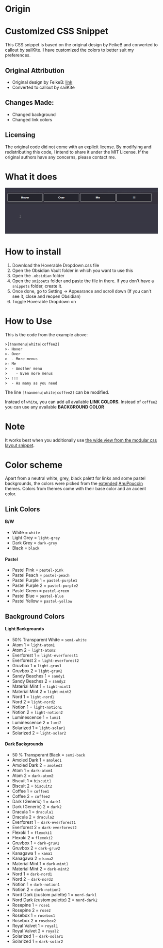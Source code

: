 # Origin
# Customized CSS Snippet

This CSS snippet is based on the original design by FeikeB and converted to callout by sailKite. I have customized the colors to better suit my preferences.

## Original Attribution
- Original design by FeikeB: [link](https://forum.obsidian.md/t/want-a-multi-level-dropdown-menu-inside-your-notes-you-can-i-built-one/40501)
- Converted to callout by sailKite

## Changes Made:
- Changed background
- Changed link colors

## Licensing
The original code did not come with an explicit license. By modifying and redistributing this code, I intend to share it under the MIT License. If the original authors have any concerns, please contact me.

# What it does
![](/example.gif)

# How to install 
1. Download the Hoverable Dropdown.css file 
2. Open the Obsidian Vault folder in which you want to use this
3. Open the `.obsidian` folder 
4. Open the `snippets` folder and paste the file in there. If you don't have a `snippets` folder, create it. 
6. Once done, go to Setting -> Appearance and scroll down (If you can't see it, close and reopen Obsidian)
7. Toggle Hoverable Dropdown on 

# How to Use 
This is the code from the example above: 
```
>[!navmenu|white|coffee2]
>- Hover
>- Over 
>  - More menus
>- Me
>  - Another menu
>    - Even more menus
>- !!!
>  - As many as you need
```

The line `[!navmenu|white|coffee2]` can be modified.

Instead of `white`, you can add all available **LINK COLORS**. 
Instead of `coffee2` you can use any available **BACKGROUND COLOR**

# Note 
It works best when you additionally use [the wide view from the modular css layout snippet](https://github.com/efemkay/obsidian-modular-css-layout?tab=readme-ov-file#wide-views).

# Color scheme 
Apart from a neutral white, grey, black palett for links and some pastel backgrounds, the colors were picked from the [extended](https://github.com/mgmeyers/obsidian-style-settings) [AnuPpuccin](https://github.com/AnubisNekhet/AnuPpuccin) themes. Colors from themes come with their base color and an accent color. 

## Link Colors
#### B/W
- White = `white`
- Light Grey = `light-grey`
- Dark Grey = `dark-grey`
- Black = `black`

#### Pastel
- Pastel Pink = `pastel-pink`
- Pastel Peach = `pastel-peach`
- Pastel Purple 1 = `pastel-purple1`
- Pastel Purple 2 = `pastel-purple2`
- Pastel Green = `pastel-green`
- Pastel Blue = `pastel-blue`
- Pastel Yellow = `pastel-yellow`

## Background Colors
#### Light Backgrounds
- 50% Transparent White = `semi-white`
- Atom 1 = `light-atom1`
- Atom 2 = `light-atom2`
- Everforest 1 = `light-everforest1`
- Everforest 2 = `light-everforest2`
- Gruvbox 1 = `light-gruv1`
- Gruvbox 2 = `light-gruv2`
- Sandy Beaches 1 = `sandy1`
- Sandy Beaches 2 = `sandy2`
- Material Mint 1 = `light-mint1`
- Material Mint 2 = `light-mint2`
- Nord 1 = `light-nord1`
- Nord 2 = `light-nord2`
- Notion 1 = `light-notion1`
- Notion 2 = `light-notion2`
- Luminescence 1 = `lumi1`
- Luminescence 2 = `lumi2`
- Solarized 1 = `light-solar1`
- Solarized 2 = `light-solar2`

#### Dark Backgrounds
- 50 % Transperant Black = `semi-back`
- Amoled Dark 1 = `amoled1`
- Amoled Dark 2 = `amoled2`
- Atom 1 = `dark-atom1`
- Atom 2 = `dark-atom2`
- Biscuit 1 = `biscuit1`
- Biscuit 2 = `biscuit2`
- Coffee 1 = `coffee1`
- Coffee 2 = `coffee2`
- Dark (Generic) 1 = `dark1`
- Dark (Generic) 2 = `dark2`
- Dracula 1 = `dracula1`
- Dracula 2 = `dracula2`
- Everforest 1 = `dark-everforest1`
- Everforest 2 = `dark-everforest2`
- Flexoki 1 = `flexoki1` 
- Flexoki 2 = `flexoki2`
- Gruvbox 1 = `dark-gruv1` 
- Gruvbox 2 = `dark-gruv2`
- Kanagawa 1 = `kana1`
- Kanagawa 2 = `kana2`
- Material Mint 1 = `dark-mint1`
- Material Mint 2 = `dark-mint2`
- Nord 1 = `dark-nord1` 
- Nord 2 = `dark-nord2`
- Notion 1 = `dark-notion1` 
- Notion 2 = `dark-notion2`
- Nord Dark (custom palette) 1 = `nord-dark1`
- Nord Dark (custom palette) 2 = `nord-dark2`
- Rosepine 1 = `rose1`
- Rosepine 2 = `rose2`
- Rosebox 1 = `rosebox1`
- Rosebox 2 = `rosebox2`
- Royal Valvet 1 = `royal1`
- Royal Valvet 2 = `royal2`
- Solarized 1 = `dark-solar1`
- Solarized 1 = `dark-solar2`
